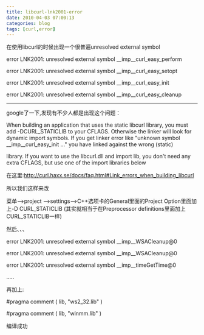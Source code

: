 ```yaml
---
title: libcurl-lnk2001-error
date: 2010-04-03 07:00:13
categories: blog
tags: [curl,error]
---
```

在使用libcurl的时候出现一个很普遍unresolved external symbol

error LNK2001: unresolved external symbol __imp__curl_easy_perform 

error LNK2001: unresolved external symbol __imp__curl_easy_setopt 

error LNK2001: unresolved external symbol __imp__curl_easy_init 

error LNK2001: unresolved external symbol __imp__curl_easy_cleanup 

---

google了一下,发现有不少人都是出现这个问题：

When building an application that uses the static libcurl library, you must add -DCURL_STATICLIB to your CFLAGS. Otherwise the linker will look for dynamic import symbols. If you get linker error like "unknown symbol __imp__curl_easy_init ..." you have linked against the wrong (static) 

library. If you want to use the libcurl.dll and import lib, you don't need any extra CFLAGS, but use one of the import libraries below

在这里:http://curl.haxx.se/docs/faq.html#Link_errors_when_building_libcurl

所以我们这样来改

菜单-->project -->settings-->C++选项卡的General里面的Project Option里面加上-D CURL_STATICLIB (其实就相当于在Preprocessor definitions里面加上CURL_STATICLIB一样)

然后、、、

error LNK2001: unresolved external symbol __imp__WSACleanup@0

error LNK2001: unresolved external symbol __imp__WSACleanup@0

error LNK2001: unresolved external symbol __imp__timeGetTime@0

.....

再加上:

#pragma comment ( lib, "ws2_32.lib" )

#pragma comment ( lib, "winmm.lib" )

编译成功